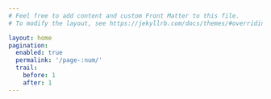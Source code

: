 ```yaml
---
# Feel free to add content and custom Front Matter to this file.
# To modify the layout, see https://jekyllrb.com/docs/themes/#overriding-theme-defaults

layout: home
pagination: 
  enabled: true
  permalink: '/page-:num/'
  trail: 
    before: 1
    after: 1
---
```

